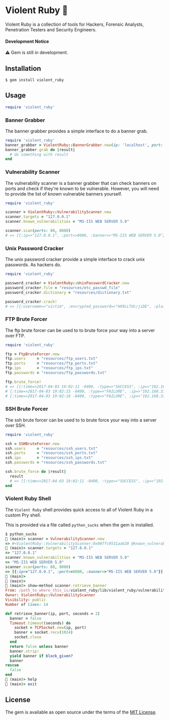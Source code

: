 # Violent Ruby 🎻

Violent Ruby is a collection of tools for Hackers, Forensic Analysts, Penetration Testers and Security Engineers.

#### Development Notice

⚠️  Gem is still in development.

## Installation

    $ gem install violent_ruby

## Usage

```ruby
require 'violent_ruby'
```

### Banner Grabber

The banner grabber provides a simple interface to do a banner grab.

```ruby
require 'violent_ruby'
banner_grabber = ViolentRuby::BannerGrabber.new(ip: 'localhost', port: 2222)
banner_grabber.grab do |result|
  # do something with result
end
```

### Vulnerability Scanner

The vulnerability scanner is a banner grabber that can check banners on ports and check if they're known to be vulnerable. However, you will need to provide the list of known vulnerable banners yourself.

```ruby
require 'violent_ruby'

scanner = ViolentRuby::VulnerabilityScanner.new
scanner.targets = "127.0.0.1"
scanner.known_vulnerabilities = "MS-IIS WEB SERVER 5.0"

scanner.scan(ports: 80, 8080)
# => [{:ip=>"127.0.0.1", :port=>8080, :banner=>"MS-IIS WEB SERVER 5.0"}]
```

### Unix Password Cracker

The unix password cracker provide a simple interface to crack unix passwords. As hackers do.

```ruby
require 'violent_ruby'

password_cracker = ViolentRuby::UnixPasswordCracker.new
password_cracker.file = "resources/etc_passwd_file"
password_cracker.dictionary = "resources/dictionary.txt"

password_cracker.crack!
# => [{:username=>"victim", :encrypted_password=>"HX9LLTdc/jiDE", :plaintext_password=>"egg"}]
```

### FTP Brute Forcer

The ftp brute forcer can be used to to brute force your way into a server over FTP.

```ruby
require 'violent_ruby'

ftp = FtpBruteForcer.new
ftp.users     = "resources/ftp_users.txt"
ftp.ports     = "resources/ftp_ports.txt"
ftp.ips       = "resources/ftp_ips.txt"
ftp.passwords = "resources/ftp_passwords.txt"

ftp.brute_force!
# => [{:time=>2017-04-03 19:02:11 -0400, :type=>"SUCCESS", :ip=>"192.168.33.10", :port=>"21", :user=>"vagrant", :password=>"vagrant"},
# {:time=>2017-04-03 19:02:15 -0400, :type=>"FAILURE", :ip=>"192.168.33.10", :port=>"21", :user=>"vagrant", :password=>"ftp"},
# {:time=>2017-04-03 19:02:18 -0400, :type=>"FAILURE", :ip=>"192.168.33.10", :port=>"21", :user=>"vagrant", :password=>"root"}]
```

### SSH Brute Forcer

The ssh brute forcer can be used to to brute force your way into a server over SSH.

```ruby
require 'violent_ruby'

ssh = SSHBruteForcer.new
ssh.users     = "resources/ssh_users.txt"
ssh.ports     = "resources/ssh_ports.txt"
ssh.ips       = "resources/ssh_ips.txt"
ssh.passwords = "resources/ssh_passwords.txt"

ssh.brute_force do |result|
  result
  # => [{:time=>2017-04-03 19:02:11 -0400, :type=>"SUCCESS", :ip=>"192.168.33.10", :port=>"22", :user=>"vagrant", :password=>"vagrant"},
end
```
### Violent Ruby Shell

The `Violent Ruby` shell provides quick access to all of Violent Ruby in a custom Pry shell.

This is provided via a file called `python_sucks` when the gem is installed.

```ruby
$ python_sucks
🎻 (main)> scanner = VulnerabilityScanner.new
=> #<ViolentRuby::VulnerabilityScanner:0x007fc9531aab20 @known_vulnerabilities=[], @targets=[]>
🎻 (main)> scanner.targets = "127.0.0.1"
=> "127.0.0.1"
scanner.known_vulnerabilities = "MS-IIS WEB SERVER 5.0"
=> "MS-IIS WEB SERVER 5.0"
scanner.scan(ports: 80, 8080)
=> [{:ip=>"127.0.0.1", :port=>8080, :banner=>"MS-IIS WEB SERVER 5.0"}]
🎻 (main)> 
🎻 (main)> 
🎻 (main)> show-method scanner.retrieve_banner
From: /path_to_where_this_is/violent_ruby/lib/violent_ruby/vulnerability_scanner/vulnerability_scanner.rb @ line 107:
Owner: ViolentRuby::VulnerabilityScanner
Visibility: public
Number of lines: 14

def retrieve_banner(ip, port, seconds = 2)
  banner = false
  Timeout.timeout(seconds) do 
    socket = TCPSocket.new(ip, port)
    banner = socket.recv(1024)
    socket.close
  end
  return false unless banner
  banner.strip!
  yield banner if block_given?
  banner
rescue
  false
end     
🎻 (main)> help
🎻 (main)> exit
```

## License

The gem is available as open source under the terms of the [MIT License](http://opensource.org/licenses/MIT).

